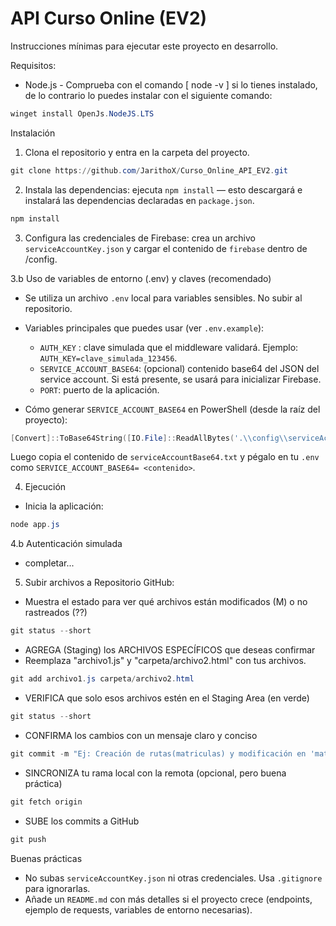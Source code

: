 # API Curso Online (EV2)
Instrucciones mínimas para ejecutar este proyecto en desarrollo.

Requisitos:
- Node.js - Comprueba con el comando [ node -v ] si lo tienes instalado, de lo contrario lo puedes instalar con el siguiente comando:
```powershell
winget install OpenJs.NodeJS.LTS
```
Instalación

1. Clona el repositorio y entra en la carpeta del proyecto.

```powershell
git clone https://github.com/JarithoX/Curso_Online_API_EV2.git
```

2. Instala las dependencias:  ejecuta `npm install` — esto descargará e instalará las dependencias declaradas en `package.json`.

```powershell
npm install
```

3. Configura las credenciales de Firebase: crea un archivo `serviceAccountKey.json` y cargar el contenido de `firebase` dentro de /config. 

3.b Uso de variables de entorno (.env) y claves (recomendado)

- Se utiliza un archivo `.env` local para variables sensibles. No subir al repositorio.
- Variables principales que puedes usar (ver `.env.example`):
	- `AUTH_KEY` : clave simulada que el middleware validará. Ejemplo: `AUTH_KEY=clave_simulada_123456`.
	- `SERVICE_ACCOUNT_BASE64`: (opcional) contenido base64 del JSON del service account. Si está presente, se usará para inicializar Firebase.
	- `PORT`: puerto de la aplicación.

- Cómo generar `SERVICE_ACCOUNT_BASE64` en PowerShell (desde la raíz del proyecto):
```powershell
[Convert]::ToBase64String([IO.File]::ReadAllBytes('.\\config\\serviceAccountKey.json')) | Out-File -Encoding ascii serviceAccountBase64.txt
```
Luego copia el contenido de `serviceAccountBase64.txt` y pégalo en tu `.env` como `SERVICE_ACCOUNT_BASE64= <contenido>`.

4. Ejecución
- Inicia la aplicación:

```powershell
node app.js
```

4.b Autenticación simulada

- completar...

5. Subir archivos a Repositorio GitHub:

- Muestra el estado para ver qué archivos están modificados (M) o no rastreados (??)
```powershell
git status --short
```

- AGREGA (Staging) los ARCHIVOS ESPECÍFICOS que deseas confirmar
- Reemplaza "archivo1.js" y "carpeta/archivo2.html" con tus archivos.
```powershell
git add archivo1.js carpeta/archivo2.html
```

- VERIFICA que solo esos archivos estén en el Staging Area (en verde)
```powershell
git status --short
```

- CONFIRMA los cambios con un mensaje claro y conciso
```powershell
git commit -m "Ej: Creación de rutas(matriculas) y modificación en 'matriculaController.js' "
```

- SINCRONIZA tu rama local con la remota (opcional, pero buena práctica)
```powershell
git fetch origin
```

- SUBE los commits a GitHub
```powershell
git push
```


Buenas prácticas

- No subas `serviceAccountKey.json` ni otras credenciales. Usa `.gitignore` para ignorarlas.
- Añade un `README.md` con más detalles si el proyecto crece (endpoints, ejemplo de requests, variables de entorno necesarias).
